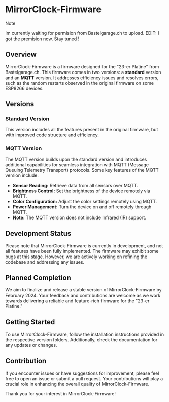 # MirrorClock-Firmware
> [!NOTE]  
> Im currently waiting for permision from Bastelgarage.ch to upload.
> EDIT: I got the premision now. Stay tuned !
## Overview
MirrorClock-Firmware is a firmware designed for the "23-er Platine" from Bastelgarage.ch. This firmware comes in two versions: a **standard** version and an **MQTT** version. It addresses efficiency issues and resolves errors, such as the random restarts observed in the original firmware on some ESP8266 devices.

## Versions
### Standard Version
This version includes all the features present in the original firmware, but with improved code structure and efficiency.

### MQTT Version
The MQTT version builds upon the standard version and introduces additional capabilities for seamless integration with MQTT (Message Queuing Telemetry Transport) protocols. Some key features of the MQTT version include:

- **Sensor Reading:** Retrieve data from all sensors over MQTT.
- **Brightness Control:** Set the brightness of the device remotely via MQTT.
- **Color Configuration:** Adjust the color settings remotely using MQTT.
- **Power Management:** Turn the device on and off remotely through MQTT.
- **Note:** The MQTT version does not include Infrared (IR) support.

## Development Status
Please note that MirrorClock-Firmware is currently in development, and not all features have been fully implemented. The firmware may exhibit some bugs at this stage. However, we are actively working on refining the codebase and addressing any issues.

## Planned Completion
We aim to finalize and release a stable version of MirrorClock-Firmware by February 2024. Your feedback and contributions are welcome as we work towards delivering a reliable and feature-rich firmware for the "23-er Platine."

## Getting Started
To use MirrorClock-Firmware, follow the installation instructions provided in the respective version folders. Additionally, check the documentation for any updates or changes.

## Contribution
If you encounter issues or have suggestions for improvement, please feel free to open an issue or submit a pull request. Your contributions will play a crucial role in enhancing the overall quality of MirrorClock-Firmware.

Thank you for your interest in MirrorClock-Firmware!
